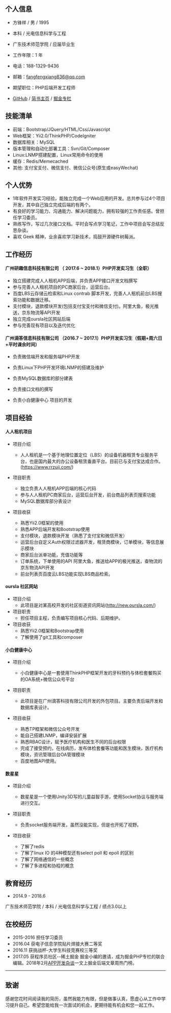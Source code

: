 ## 个人信息

- 方锋祥 / 男 / 1995
- 本科 / 光电信息科学与工程
- 广东技术师范学院 / 应届毕业生
- 工作年限：1 年
- 电话：188-1329-9436
- 邮箱：fangfengxiang836@qq.com
- 期望职位：PHP后端开发工程师

- [GitHub](https://github.com/fangle-void) / [简书主页](https://www.jianshu.com/u/29417b7766fe) / [掘金专栏](https://juejin.im/user/5860901dac502e006735f703/posts)
## 技能清单


- 前端：Bootstrap/JQuery/HTML/Css/Javascript
- Web框架：Yii2.0/ThinkPHP/CodeIgniter
- 数据库相关：MySQL
- 版本管理和自动化部署工具：Svn/Git/Composer
- Linux:LNMP搭建配置，Linux常用命令的使用
- 缓存：Redis/Memecached
- 其他: 支付宝支付、微信支付、微信公众号(原生或easyWechat)

## 个人优势

- 1年软件开发实习经验，能独立完成一个Web应用的开发。总共参与过4个项目开发，其中自己独立完成后端的有两个。
- 有良好的学习能力、沟通能力、解决问题能力，拥有较强的工作责任感。曾担任学习委员。
- 熟练写作，写过几次接口文档。平时会写点学习笔记，工作中项目会写总结反思杂谈。
- 喜欢 Geek 精神，业余喜欢学习新技术，捣鼓开源硬件树莓派。

## 工作经历

#### 广州研趣信息科技有限公司 （ 2017.6 ~ 2018.1）PHP开发实习生（全职）

- 独立搭建完成人人租机APP后端，并负责APP接口开发文档撰写
- 参与完善人人租机项目的PC商家后台，运营后台。
- 百度LBS云存储云检索和Linux contrab 脚本开发，完善人人租机前台LBS搜索功能和数据迁移。
- 支付模块，退款模块开发(包括支付宝支付和微信支付)。阿里大鱼，极光推送，京东物流等API开发
- 独立完成oursla社区网站后端
- 参与完善现有项目以及迭代优化

#### 广州滴答信息科技有限公司 （2016.7 ~ 2017.1）PHP开发实习生（假期+周六日+平时课余时间）

- 负责微信端开发和服务端PHP开发

- 负责Linux下PHP开发环境LNMP的搭建及维护

- 负责MySQL数据库的部分建表

- 负责接口文档的撰写

- 负责小白健康中心 项目的开发 

## 项目经验

#### 人人租机项目

- 项目介绍
    - 人人租机是一个基于地理位置定位（LBS）的设备机器租赁专业服务平台，也是国内最大的办公设备租赁垂直平台。目前已与支付宝达成合作。(https://www.rrzuji.com/)
- 项目职责
    - 独立负责人人租机APP后端的核心代码
    - 参与人人租机PC商家后台，运营后台开发，前台商品列表页搜索功能
    - MySQL数据库部分表设计

- 项目收获
    - 熟悉Yii2.0框架的使用
    - 熟悉APP后端开发和Bootstrap使用
    - 支付模块，退款模块开发（熟悉了支付宝和微信开发）
    - 运营后台自定义Auth权限过滤器开发，租赁商模块，订单模块，等信息展示模块
    - 商家后台派单功能，充值功能等
    - 订单系统，下单使用的API 阿里大鱼，推送给APP的极光推送，查物流的京东物流API开发
    - 前台列表页百度云LBS功能实现LBS商品检索。

   
#### oursla 社区网站

- 项目介绍
  - 此项目是对某高校开发的社区街道资讯网站(http://new.oursla.com/)
- 项目职责
  - 担任项目主程，负责编写项目核心代码、后期维护。
- 项目收获
  - 熟悉Yii2.0框架和Bootstrap使用
  - 了解使用了git工具和composer

#### 小白健康中心

- 项目介绍
  - 小白健康中心是一套使用ThinkPHP框架开发的牙科预约与体检套餐购买的OA系统+微信公众号平台

- 项目职责
  - 此项目是在广州滴答科技有限公司开发的外包项目。主要负责后端开发和数据库表设计。
 
- 项目收获
  - 熟悉TP框架和微信公众号开发
  - 能自己搭建LNMP，编译安装扩展
  - 熟悉RBAC设计，赋予医疗机构和医生不同的后台权限
  - 完成了接受预约，在线病历，发布体检套餐等功能和医生模块，医疗机构模块，资讯管理后台OA管理模块
  - 百度地图API使用。

#### 数星星

- 项目介绍
  - 数星星是一个使用Unity3D写的儿童益智手游，使用Socket协议与服务端进行交互。

- 项目职责
  - 负责socket服务端开发，虽然没能实现，但是也开拓了视野。
 
- 项目收获
  - 了解了redis
  - 了解了linux IO 的4种模型还有select poll 和 epoll 的区别
  - 了解了网络通信的一些概念
  - 了解了多进程和协程的概念


## 教育经历

- 2014.9 - 2018.6 

广东技术师范学院 / 本科 / 光电信息科学与工程 / 绩点3.0以上

## 在校经历

- 2015-2016 担任学习委员 
- 2016.04 获电子信息学院贴片焊接大赛二等奖 
- 2016.11 获挑战杯-大学生科技竞赛校三等奖 
- 2017.05 获程序员社区--稀土掘金 掘金小编的邀请，成为掘金PHP专栏的联合编辑。2018年2月[APP开发杂谈](https://juejin.im/post/5a8eaee96fb9a0634417f4bf)一文上掘金后端文章周热门榜。

---    

## 致谢

感谢您花时间阅读我的简历，虽然我能力有限，但是做事认真，愿虚心从工作中学习提升自己。希望您能给我一次面试的机会，更期待能有机会和您一起工作。
